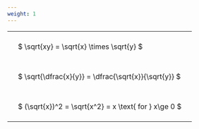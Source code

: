 ```yaml
---
weight: 1
---
```


<style type="text/css">
#T_c7193 th.col_heading {
  text-align: left;
  font-size: 1em;
}
#T_c7193 td {
  text-align: left;
  font-size: 1em;
  padding: 1.5em;
}
</style>
<table id="T_c7193">
  <thead>
  </thead>
  <tbody>
    <tr>
      <td id="T_c7193_row0_col0" class="data row0 col0" >$ \sqrt{xy} = \sqrt{x} \times \sqrt{y} $</td>
    </tr>
    <tr>
      <td id="T_c7193_row1_col0" class="data row1 col0" >$ \sqrt{\dfrac{x}{y}} = \dfrac{\sqrt{x}}{\sqrt{y}} $</td>
    </tr>
    <tr>
      <td id="T_c7193_row2_col0" class="data row2 col0" >$ (\sqrt{x})^2 = \sqrt{x^2} = x \text{ for } x\ge 0 $</td>
    </tr>
  </tbody>
</table>
